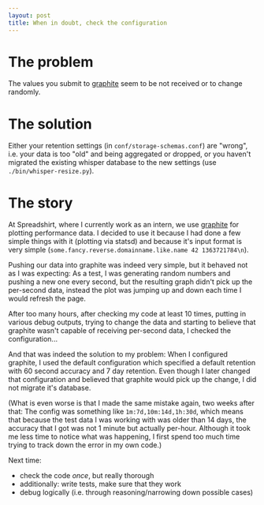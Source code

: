 ```yaml
---
layout: post
title: When in doubt, check the configuration
---
```


# The problem

The values you submit to [graphite][] seem to be not received or to
change randomly.

# The solution

Either your retention settings (in `conf/storage-schemas.conf`) are
"wrong", i.e. your data is too "old" and being aggregated or dropped, or
you haven't migrated the existing whisper database to the new settings
(use `./bin/whisper-resize.py`).

# The story

At Spreadshirt, where I currently work as an intern, we use [graphite][]
for plotting performance data. I decided to use it because I had done a
few simple things with it (plotting via statsd) and because it's input
format is very simple (`some.fancy.reverse.domainname.like.name 42 1363721784\n`).

Pushing our data into graphite was indeed very simple, but it behaved
not as I was expecting: As a test, I was generating random numbers and
pushing a new one every second, but the resulting graph didn't pick up
the per-second data, instead the plot was jumping up and down each time
I would refresh the page.

After too many hours, after checking my code at least 10 times, putting
in various debug outputs, trying to change the data and starting to
believe that graphite wasn't capable of receiving per-second data, I
checked the configuration...

And that was indeed the solution to my problem: When I configured
graphite, I used the default configuration which specified a default
retention with 60 second accuracy and 7 day retention. Even though I
later changed that configuration and believed that graphite would pick
up the change, I did not migrate it's database.

(What is even worse is that I made the same mistake again, two weeks
after that: The config was something like `1m:7d,10m:14d,1h:30d`, which
means that because the test data I was working with was older than 14
days, the accuracy that I got was not 1 minute but actually per-hour.
Although it took me less time to notice what was happening, I first
spend too much time trying to track down the error in my own code.)

Next time:

* check the code *once*, but really thorough
* additionally: write tests, make sure that they work
* debug logically (i.e. through reasoning/narrowing down possible cases)

[graphite]: https://graphite.readthedocs.org/en/latest/overview.html
